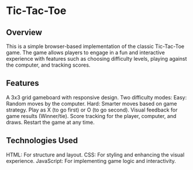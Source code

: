 # Tic-Tac-Toe

## Overview
This is a simple browser-based implementation of the classic Tic-Tac-Toe game. The game allows players to engage in a fun and interactive experience with features such as choosing difficulty levels, playing against the computer, and tracking scores.

## Features
A 3x3 grid gameboard with responsive design.
Two difficulty modes:
Easy: Random moves by the computer.
Hard: Smarter moves based on game strategy.
Play as X (to go first) or O (to go second).
Visual feedback for game results (Winner/tie).
Score tracking for the player, computer, and draws.
Restart the game at any time.

## Technologies Used
HTML: For structure and layout.
CSS: For styling and enhancing the visual experience.
JavaScript: For implementing game logic and interactivity.

